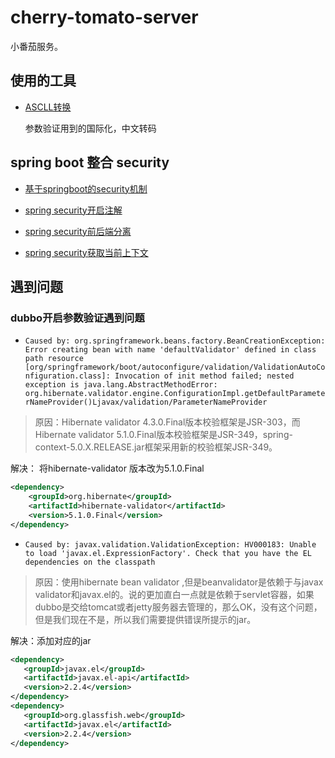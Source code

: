 # cherry-tomato-server
小番茄服务。

## 使用的工具

* [ASCLL转换](http://tool.oschina.net/encode?type=3)

  参数验证用到的国际化，中文转码

## spring boot 整合 security

* [基于springboot的security机制](https://segmentfault.com/a/1190000013057238)

* [spring security开启注解](https://blog.csdn.net/l18767118724/article/details/72934564)

* [spring security前后端分离](https://www.jianshu.com/p/650a497b3a40)

* [spring security获取当前上下文](https://blog.csdn.net/cloume/article/details/84983006)

## 遇到问题

### dubbo开启参数验证遇到问题

 * `Caused by: org.springframework.beans.factory.BeanCreationException: Error creating bean with name 'defaultValidator' defined in class path resource [org/springframework/boot/autoconfigure/validation/ValidationAutoConfiguration.class]: Invocation of init method failed; nested exception is java.lang.AbstractMethodError: org.hibernate.validator.engine.ConfigurationImpl.getDefaultParameterNameProvider()Ljavax/validation/ParameterNameProvider` 
 
 > 原因：Hibernate validator 4.3.0.Final版本校验框架是JSR-303，而Hibernate validator 5.1.0.Final版本校验框架是JSR-349，spring-context-5.0.X.RELEASE.jar框架采用新的校验框架JSR-349。
 
 解决： 将hibernate-validator 版本改为5.1.0.Final
 
```xml
<dependency>
    <groupId>org.hibernate</groupId>
    <artifactId>hibernate-validator</artifactId>
    <version>5.1.0.Final</version>
</dependency>
```

  * `Caused by: javax.validation.ValidationException: HV000183: Unable to load 'javax.el.ExpressionFactory'. Check that you have the EL dependencies on the classpath`
  
  > 原因：使用hibernate bean validator ,但是beanvalidator是依赖于与javax validator和javax.el的。说的更加直白一点就是依赖于servlet容器，如果dubbo是交给tomcat或者jetty服务器去管理的，那么OK，没有这个问题，但是我们现在不是，所以我们需要提供错误所提示的jar。

  解决：添加对应的jar
```xml
<dependency>
   <groupId>javax.el</groupId>
   <artifactId>javax.el-api</artifactId>
   <version>2.2.4</version>
</dependency>
<dependency>
   <groupId>org.glassfish.web</groupId>
   <artifactId>javax.el</artifactId>
   <version>2.2.4</version>
</dependency>
```
 
 
